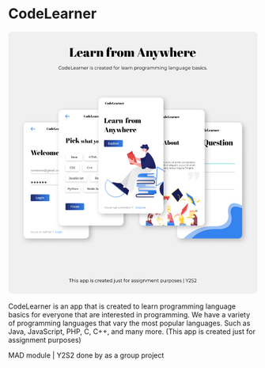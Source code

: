 # CodeLearner
 
![](app/src/main/res/drawable/CodeLearner.png)

CodeLearner is an app that is created to learn programming language basics for everyone that are interested in programming. We have a variety of programming languages that vary the most popular languages. Such as Java, JavaScript, PHP, C, C++, and many more. (This app is created just for assignment purposes)

MAD module | Y2S2 done by as a group project

